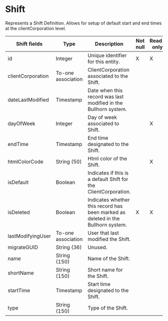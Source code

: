 # Shift

Represents a Shift Definition. Allows for setup of default start and end times at the clientCorporation level. 

<table>
    <colgroup>
        <col width="20%" />
        <col width="20%" />
        <col width="20%" />
        <col width="20%" />
        <col width="20%" />
    </colgroup>
    <thead>
        <tr class="header">
            <th>Shift fields</th>
            <th>Type</th>
            <th>Description</th>
            <th>Not null</th>
            <th>Read-only</th>
        </tr>
    </thead>
    <tbody>
        <tr class="even">
            <td>id</td>
            <td>Integer</td>
            <td>Unique identifier for this entity.</td>
            <td>X</td>
            <td>X</td>
        </tr>
        <tr class="odd">
            <td>clientCorporation</td>
            <td>To-one association</td>
            <td>ClientCorporation associated to the Shift.</td>
            <td></td>
            <td></td>
        </tr>
        <tr class="even">
            <td>dateLastModified</td>
            <td>Timestamp</td>
            <td>Date when this record was last modified in the Bullhorn system.</td>
            <td></td>
            <td></td>
        </tr>
        <tr class="odd">
            <td>dayOfWeek</td>
            <td>Integer</td>
            <td>Day of week associated to Shift.</td>
            <td></td>
            <td>X</td>
        </tr>
        <tr class="even">
            <td>endTime</td>
            <td>Timestamp</td>
            <td>End time designated to the Shift.</td>
            <td></td>
            <td></td>
        </tr>
        <tr class="odd">
            <td>htmlColorCode</td>
            <td>String (50)</td>
            <td>Html color of the Shift.</td>
            <td></td>
            <td>X</td>
        </tr>
        <tr class="even">
            <td>isDefault</td>
            <td>Boolean</td>
            <td>Indicates if this is a default Shift for the ClientCorporation.</td>
            <td></td>
            <td></td>
        </tr>
        <tr class="odd">
            <td>isDeleted</td>
            <td>Boolean</td>
            <td>Indicates whether this record has been marked as deleted in the Bullhorn system.</td>
            <td>X</td>
            <td>X</td>
        </tr>
        <tr class="even">
            <td>lastModifyingUser</td>
            <td>To-one association</td>
            <td>User that last modified the Shift.</td>
            <td></td>
            <td></td>
        </tr>
        <tr class="odd">
            <td>migrateGUID</td>
            <td>String (36)</td>
            <td>Unused.</td>
            <td></td>
            <td></td>
        </tr>
        <tr class="even">
            <td>name</td>
            <td>String (150)</td>
            <td>Name of the Shift.</td>
            <td></td>
            <td></td>
        </tr>
        <tr class="odd">
            <td>shortName</td>
            <td>String (150)</td>
            <td>Short name for the Shift.</td>
            <td></td>
            <td></td>
        </tr>
        <tr class="even">
            <td>startTime</td>
            <td>Timestamp</td>
            <td>Start time designated to the Shift.</td>
            <td></td>
            <td></td>
        </tr>
        <tr class="odd">
            <td>type</td>
            <td>String (150)</td>
            <td>Type of the Shift.</td>
            <td></td>
            <td></td>
        </tr>
    </tbody>
</table>
